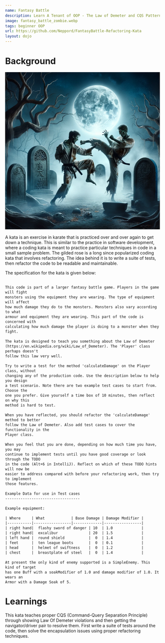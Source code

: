 ```yaml
---
name: Fantasy Battle
description: Learn A Tenant of OOP - The Law of Demeter and CQS Pattern
image: fantasy_battle_zombie.webp
tags: beginner OOP
url: https://github.com/Neppord/FantasyBattle-Refactoring-Kata
layout: dojo
---
```


# Background
<p align="center" width="100%">
    <img src="/assets/images/fantasy_battle_zombie.webp"  alt="Zombie Lasting Friendship" height="512" width="512" />
</p>

A kata is an exercise in karate that is practiced over and over again to get down a technique.
This is similar to the practice in software development, where a coding kata is meant to practice
particular techniques in code in a small sample problem. The gilded rose is a long since popularized
coding kata that involves refactoring. The idea behind it is to write a suite of tests, then refactor
the code to be readable and maintainable.

The specification for the kata is given below:
```

This code is part of a larger fantasy battle game. Players in the game will fight
monsters using the equipment they are wearing. The type of equipment will affect 
how much damage they do to the monsters. Monsters also vary according to what 
armour and equipment they are wearing. This part of the code is concerned with 
calculating how much damage the player is doing to a monster when they fight.

The kata is designed to teach you something about the Law of Demeter 
(https://en.wikipedia.org/wiki/Law_of_Demeter). The 'Player' class perhaps doesn't 
follow this law very well.

Try to write a test for the method 'calculateDamage' on the Player class, without
changing any of the production code. Use the description below to help you design
a test scenario. Note there are two example test cases to start from. Choose the 
one you prefer. Give yourself a time box of 10 minutes, then reflect on why this 
method is hard to test.

When you have reflected, you should refactor the 'calculateDamage' method to better
follow the Law of Demeter. Also add test cases to cover the functionality in the 
Player class.

When you feel that you are done, depending on how much time you have, you may 
continue to implement tests until you have good coverage or look through the TODO 
in the code (Alt+6 in IntelliJ). Reflect on which of these TODO hints will now be
easier to address compared with before your refactoring work, then try to implement
those features.

Example Data for use in Test cases
----------------------------------

Example equipment:

| Where     | What            | Base Damage | Damage Modifier |
|-----------|-----------------|-------------|-----------------|
| right hand|  flashy sword of danger | 10  | 1.0             |
| right hand|  excalibur              | 20  | 1.5             |
| left hand |  round shield           |  0  | 1.4             |
| feet      |  ten league boots       |  0  | 0.1             |
| head      |  helmet of swiftness    |  0  | 1.2             |
| chest     |  breastplate of steel   |  0  | 1.4             |

At present the only kind of enemy supported is a SimpleEnemy. This kind of target 
has one Buff with a soakModifier of 1.0 and damage modifier of 1.0. It wears an 
Armor with a Damage Soak of 5.
```

# Learnings

This kata teaches proper CQS (Command-Query Separation Principle) through showing Law Of Demeter
violations and then getting the navigator/driver pair to resolve them. First write a suite
of tests around the code, then solve the encapsulation issues using proper refactoring techniques.